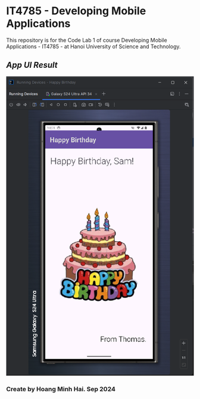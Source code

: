 # IT4785 - Developing Mobile Applications

This repository is for the Code Lab 1 of course Developing Mobile Applications - IT4785 - at Hanoi University of Science and Technology.

## *App UI Result*

![img.png](app/result/img.png)

### Create by Hoang Minh Hai. Sep 2024
